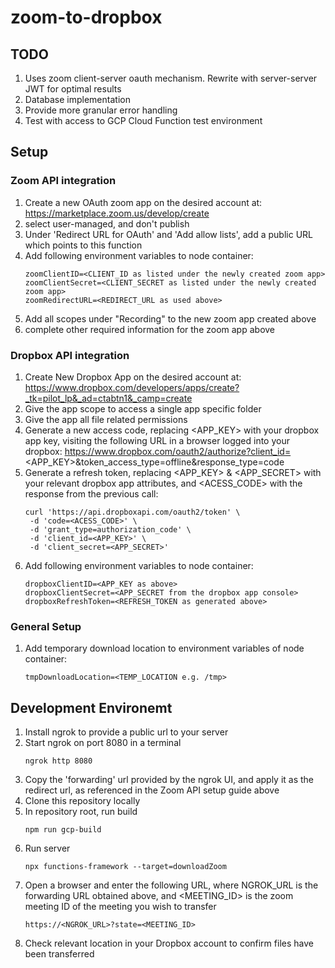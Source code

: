 # zoom-to-dropbox
## TODO
1. Uses zoom client-server oauth mechanism. Rewrite with server-server JWT for optimal results
2. Database implementation
3. Provide more granular error handling
4. Test with access to GCP Cloud Function test environment
## Setup
### Zoom API integration
1. Create a new OAuth zoom app on the desired account at: https://marketplace.zoom.us/develop/create
2. select user-managed, and don't publish
3. Under 'Redirect URL for OAuth' and 'Add allow lists', add a public URL which points to this function
4. Add following environment variables to node container:
    ```
    zoomClientID=<CLIENT_ID as listed under the newly created zoom app>
    zoomClientSecret=<CLIENT_SECRET as listed under the newly created zoom app>
    zoomRedirectURL=<REDIRECT_URL as used above>
    ```
5. Add all scopes under "Recording" to the new zoom app created above
6. complete other required information for the zoom app above

### Dropbox API integration
1. Create New Dropbox App on the desired account at: https://www.dropbox.com/developers/apps/create?_tk=pilot_lp&_ad=ctabtn1&_camp=create
2. Give the app scope to access a single app specific folder
3. Give the app all file related permissions
4. Generate a new access code, replacing <APP_KEY> with your dropbox app key, visiting the following URL in a browser logged into your dropbox:
https://www.dropbox.com/oauth2/authorize?client_id=<APP_KEY>&token_access_type=offline&response_type=code
5. Generate a refresh token, replacing <APP_KEY> & <APP_SECRET> with your relevant dropbox app attributes, and <ACESS_CODE> with the response from the previous call:
    ```
    curl 'https://api.dropboxapi.com/oauth2/token' \
     -d 'code=<ACESS_CODE>' \
     -d 'grant_type=authorization_code' \
     -d 'client_id=<APP_KEY>' \
     -d 'client_secret=<APP_SECRET>'
    ```
6. Add following environment variables to node container:
    ```
    dropboxClientID=<APP_KEY as above>
    dropboxClientSecret=<APP_SECRET from the dropbox app console>
    dropboxRefreshToken=<REFRESH_TOKEN as generated above>
    ```

### General Setup
1. Add temporary download location to environment variables of node container:
    ```
    tmpDownloadLocation=<TEMP_LOCATION e.g. /tmp>
    ```

## Development Environemt
1. Install ngrok to provide a public url to your server
2. Start ngrok on port 8080 in a terminal
    ```
    ngrok http 8080
    ```
3. Copy the 'forwarding' url provided by the ngrok UI, and apply it as the redirect url, as referenced in the Zoom API setup guide above 
4. Clone this repository locally
5. In repository root, run build
    ```
    npm run gcp-build
   ```
6. Run server
    ```
    npx functions-framework --target=downloadZoom
    ```
7. Open a browser and enter the following URL, where NGROK_URL is the forwarding URL obtained above, and <MEETING_ID> is the zoom meeting ID of the meeting you wish to transfer
    ```
    https://<NGROK_URL>?state=<MEETING_ID>
    ```
8. Check relevant location in your Dropbox account to confirm files have been transferred